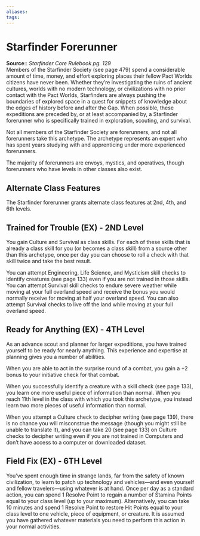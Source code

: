 ```yaml
---
aliases: 
tags: 
---
```


# Starfinder Forerunner

**Source**:: _Starfinder Core Rulebook pg. 129_  
Members of the Starfinder Society (see page 479) spend a considerable amount of time, money, and effort exploring places their fellow Pact Worlds citizens have never been. Whether they’re investigating the ruins of ancient cultures, worlds with no modern technology, or civilizations with no prior contact with the Pact Worlds, Starfinders are always pushing the boundaries of explored space in a quest for snippets of knowledge about the edges of history before and after the Gap. When possible, these expeditions are preceded by, or at least accompanied by, a Starfinder forerunner who is specifically trained in exploration, scouting, and survival.

Not all members of the Starfinder Society are forerunners, and not all forerunners take this archetype. The archetype represents an expert who has spent years studying with and apprenticing under more experienced forerunners.

The majority of forerunners are envoys, mystics, and operatives, though forerunners who have levels in other classes also exist.

## Alternate Class Features

The Starfinder forerunner grants alternate class features at 2nd, 4th, and 6th levels.  

## Trained for Trouble (EX) - 2ND Level

You gain Culture and Survival as class skills. For each of these skills that is already a class skill for you (or becomes a class skill) from a source other than this archetype, once per day you can choose to roll a check with that skill twice and take the best result.

You can attempt Engineering, Life Science, and Mysticism skill checks to identify creatures (see page 133) even if you are not trained in those skills. You can attempt Survival skill checks to endure severe weather while moving at your full overland speed and receive the bonus you would normally receive for moving at half your overland speed. You can also attempt Survival checks to live off the land while moving at your full overland speed.

## Ready for Anything (EX) - 4TH Level

As an advance scout and planner for larger expeditions, you have trained yourself to be ready for nearly anything. This experience and expertise at planning gives you a number of abilities.

When you are able to act in the surprise round of a combat, you gain a +2 bonus to your initiative check for that combat.

When you successfully identify a creature with a skill check (see page 133), you learn one more useful piece of information than normal. When you reach 11th level in the class with which you took this archetype, you instead learn two more pieces of useful information than normal.

When you attempt a Culture check to decipher writing (see page 139), there is no chance you will misconstrue the message (though you might still be unable to translate it), and you can take 20 (see page 133) on Culture checks to decipher writing even if you are not trained in Computers and don’t have access to a computer or downloaded dataset.

## Field Fix (EX) - 6TH Level

You’ve spent enough time in strange lands, far from the safety of known civilization, to learn to patch up technology and vehicles—and even yourself and fellow travelers—using whatever is at hand. Once per day as a standard action, you can spend 1 Resolve Point to regain a number of Stamina Points equal to your class level (up to your maximum). Alternatively, you can take 10 minutes and spend 1 Resolve Point to restore Hit Points equal to your class level to one vehicle, piece of equipment, or creature. It is assumed you have gathered whatever materials you need to perform this action in your normal activities.
